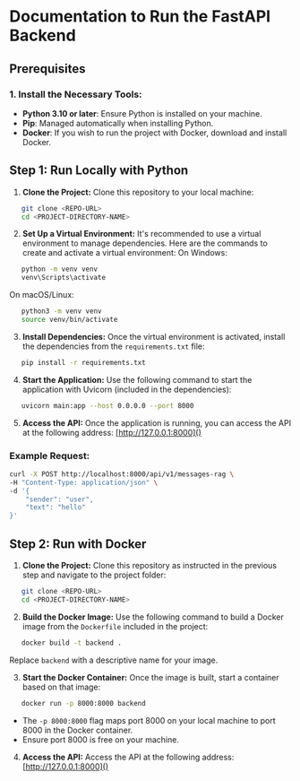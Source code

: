 # Documentation to Run the FastAPI Backend

## Prerequisites
### 1. Install the Necessary Tools:
- **Python 3.10 or later**: Ensure Python is installed on your machine.
- **Pip**: Managed automatically when installing Python.
- **Docker**: If you wish to run the project with Docker, download and install Docker.

## Step 1: Run Locally with Python
1. **Clone the Project:**
Clone this repository to your local machine:
```bash
   git clone <REPO-URL>
   cd <PROJECT-DIRECTORY-NAME>
```

2. **Set Up a Virtual Environment:**
It's recommended to use a virtual environment to manage dependencies. Here are the commands to create and activate a virtual environment:
On Windows:
```bash
   python -m venv venv
   venv\Scripts\activate
```
On macOS/Linux:
```bash
   python3 -m venv venv
   source venv/bin/activate
```

3. **Install Dependencies:**
Once the virtual environment is activated, install the dependencies from the `requirements.txt` file:
```bash
   pip install -r requirements.txt
```

4. **Start the Application:**
Use the following command to start the application with Uvicorn (included in the dependencies):
```bash
   uvicorn main:app --host 0.0.0.0 --port 8000
```

5. **Access the API:**
Once the application is running, you can access the API at the following address: [http://127.0.0.1:8000]()

### Example Request:
```bash
curl -X POST http://localhost:8000/api/v1/messages-rag \
-H "Content-Type: application/json" \
-d '{
    "sender": "user",
    "text": "hello"
}'
```

## Step 2: Run with Docker
1. **Clone the Project:**
Clone this repository as instructed in the previous step and navigate to the project folder:
```bash
   git clone <REPO-URL>
   cd <PROJECT-DIRECTORY-NAME>
```

2. **Build the Docker Image:**
Use the following command to build a Docker image from the `Dockerfile` included in the project:
```bash
   docker build -t backend .
```
Replace `backend` with a descriptive name for your image.

3. **Start the Docker Container:**
Once the image is built, start a container based on that image:
```bash
   docker run -p 8000:8000 backend
```
- The `-p 8000:8000` flag maps port 8000 on your local machine to port 8000 in the Docker container.
- Ensure port 8000 is free on your machine.

4. **Access the API:**
Access the API at the following address: [http://127.0.0.1:8000]()

